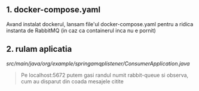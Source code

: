 ## 1. docker-compose.yaml
Avand instalat dockerul, lansam file'ul docker-compose.yaml pentru a ridica instanta de RabbitMQ (in caz ca containerul inca nu e pornit)

## 2. rulam aplicatia
_src/main/java/org/example/springamqplistener/ConsumerApplication.java_
>Pe localhost:5672 putem gasi randul numit rabbit-queue si observa, cum au disparut din coada mesajele citite
